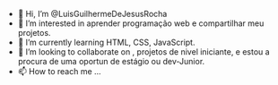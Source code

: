 - 👋 Hi, I’m @LuisGuilhermeDeJesusRocha
- 👀 I’m interested in  aprender  programação web e compartilhar meu projetos.
- 🌱 I’m currently learning  HTML, CSS, JavaScript.
- 💞️ I’m looking to collaborate on , projetos de nivel  iniciante, e estou a procura de uma oportun de estágio ou dev-Junior.
- 📫 How to reach me ...

<!---
LuisGuilhermeDeJesusRocha/LuisGuilhermeDeJesusRocha is a ✨ special ✨ repository because its `README.md` (this file) appears on your GitHub profile.
You can click the Preview link to take a look at your changes.
--->
